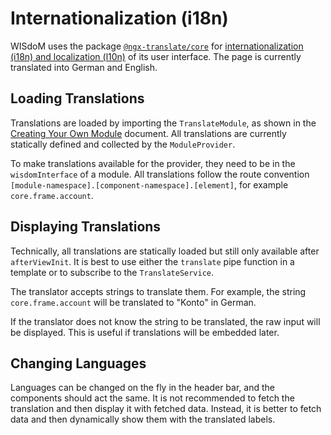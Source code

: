 # Internationalization (i18n)

WISdoM uses the package [`@ngx-translate/core`](http://www.ngx-translate.com/) 
for 
[internationalization (i18n) and localization (l10n)](https://en.wikipedia.org/wiki/Internationalization_and_localization) 
of its user interface. 
The page is currently translated into German and English.

## Loading Translations

Translations are loaded by importing the `TranslateModule`, as shown in the 
[Creating Your Own Module](../build-and-customize/creating-your-own-module.md) 
document. 
All translations are currently statically defined and collected by the 
`ModuleProvider`.

To make translations available for the provider, they need to be in the 
`wisdomInterface` of a module. 
All translations follow the route convention 
`[module-namespace].[component-namespace].[element]`, for example 
`core.frame.account`.

## Displaying Translations

Technically, all translations are statically loaded but still only available 
after `afterViewInit`. 
It is best to use either the `translate` pipe function in a template or to 
subscribe to the `TranslateService`.

The translator accepts strings to translate them. 
For example, the string `core.frame.account` will be translated to "Konto" in 
German.

If the translator does not know the string to be translated, the raw input will 
be displayed. 
This is useful if translations will be embedded later.

## Changing Languages

Languages can be changed on the fly in the header bar, and the components should 
act the same. 
It is not recommended to fetch the translation and then display it with fetched 
data. 
Instead, it is better to fetch data and then dynamically show them with the 
translated labels.
